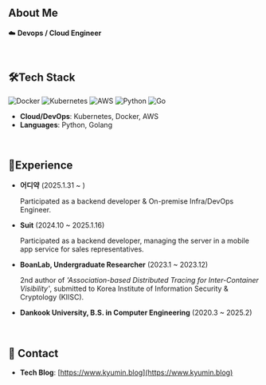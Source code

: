 <h2>About Me</h2>

☁️ **Devops / Cloud Engineer**

<br>

<h2>🛠️Tech Stack</h2>

![Docker](https://img.shields.io/badge/docker-%230db7ed.svg?style=for-the-badge&logo=docker&logoColor=white)
![Kubernetes](https://img.shields.io/badge/kubernetes-%23326ce5.svg?style=for-the-badge&logo=kubernetes&logoColor=white)
![AWS](https://img.shields.io/badge/AWS-%23FF9900.svg?style=for-the-badge&logo=amazon-aws&logoColor=white)
![Python](https://img.shields.io/badge/python-3670A0?style=for-the-badge&logo=python&logoColor=ffdd54)
![Go](https://img.shields.io/badge/go-%2300ADD8.svg?style=for-the-badge&logo=go&logoColor=white)


- **Cloud/DevOps**: Kubernetes, Docker, AWS
- **Languages**: Python, Golang

<br>

<h2>🚀Experience</h2>

- **어디약** (2025.1.31 ~ )
  
   Participated as a backend developer & On-premise Infra/DevOps Engineer.


- **Suit** (2024.10 ~ 2025.1.16)

  Participated as a backend developer, managing the server in a mobile app service for sales representatives.

- **BoanLab, Undergraduate Researcher** (2023.1 ~ 2023.12)

  2nd author of *'Association-based Distributed Tracing for Inter-Container Visibility'*, submitted to Korea Institute of Information Security & Cryptology (KIISC).

- **Dankook University, B.S. in Computer Engineering** (2020.3 ~ 2025.2)

<br>

<h2>📧 Contact</h2>

- **Tech Blog**: [https://www.kyumin.blog](https://www.kyumin.blog)


